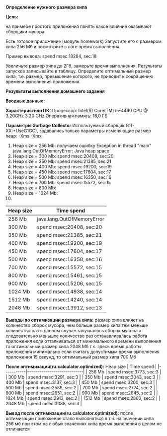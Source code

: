 ﻿**Определение нужного размера хипа**

**Цель:**

на примере простого приложения понять какое влияние оказывают сборщики мусора

Есть готовое приложение (модуль homework) Запустите его с размером хипа 256 Мб и посмотрите в логе время выполнения.

Пример вывода: spend msec:18284, sec:18

Увеличьте размер хипа до 2Гб, замерьте время выполнения. Результаты запусков записывайте в таблицу. Определите оптимальный размер хипа, т.е. размер, превышение которого, не приводит к сокращению времени выполнения приложения.

**Результаты выполнения домашнего задания**

**Вводные данные:**

**Характеристики ПК:**
Процессор: Intel(R) Core(TM) i5-4460  CPU @ 3.20GHz   3.20 GHz
Оперативная память: 16,0 ГБ

**Параметры Garbage Collector**
Используемый сборщик G1(-XX:+UseG1GC), задавались только параметры изменяющие размер heap: -Xms -Xmx

 1. Heap size = 256 Mb: получаем ошибку
Exception in thread "main" java.lang.OutOfMemoryError: Java heap space
 2. Heap size = 300 Mb: spend msec:20408, sec:20
 3. Heap size = 350 Mb: spend msec:21385, sec:21
 4. Heap size = 400 Mb: spend msec:19200, sec:19
 5. Heap size = 450 Mb: spend msec:17604, sec:17
 6. Heap size = 500 Mb: spend msec:16350, sec:16
 7. Heap size = 700 Mb: spend msec:15572, sec:15
 8. Heap size = 800 Mb:
 9. Heap size = 1024 Mb:
 10. 
| Heap size | Time spend                 |
|-----------|----------------------------|
| 256 Mb    | java.lang.OutOfMemoryError |
| 300 Mb    | spend msec:20408, sec:20   |
| 350 Mb    | spend msec:21385, sec:21   |
| 400 Mb    | spend msec:19200, sec:19   |
| 450 Mb    | spend msec:17604, sec:17   |
| 500 Mb    | spend msec:16350, sec:16   |
| 700 Mb    | spend msec:15572, sec:15   |
| 800 Mb    | spend msec:15461, sec:15   |
| 900 Mb    | spend msec:15206, sec:15   |
| 1024 Mb   | spend msec:14938, sec:14   |
| 1512 Mb   | spend msec:14240, sec:14   |
| 2048 Mb   | spend msec:13912, sec:13   |

**Выводы по оптимизации размера хипа:**
размер хипа влияет на количество сборок мусора, чем больше размер хипа тем меньше количество раз в данном случае запускалось сборок мусора а следовательно меньшее количество раз останавливалась работа приложения
если отталкиваться от минимального времени выполенния то оптимальный размер хипа 2048 Мб т.к. здесь время работы приложения минимально
если считать допустимым время выполнения приложения 15 секунд, то оптимальный размер хипа 700 Мб

**После оптимизации(ru.calculator.optimized):**
 Heap size | Time spend                  |
|-----------|----------------------------|
| 256 Mb    | spend msec:3773, sec:3     |
| 300 Mb    | spend msec:3291, sec:3     |
| 350 Mb    | spend msec:3043, sec:3     |
| 400 Mb    | spend msec:3137, sec:3     |
| 450 Mb    | spend msec:3200, sec:3     |
| 500 Mb    | spend msec:2589, sec:2     |
| 700 Mb    | spend msec:2774, sec:2     |
| 800 Mb    | spend msec:2851, sec:2     |
| 900 Mb    | spend msec:2845, sec:2     |
| 1024 Mb   | spend msec:2913, sec:2     |
| 1512 Mb   | spend msec:2860, sec:2     |
| 2048 Mb   | spend msec:3088, sec:3     |

**Вывод после оптимизации(ru.calculator.optimized):**
после оптимизации приложение стало выполняться в т.ч. на значении хипа 256 мб
при этом на любых значениях хипа время выполения в целом не отличается



